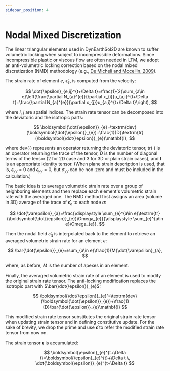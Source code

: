 ```yaml
---
sidebar_position: 4
---
```


# Nodal Mixed Discretization

The linear triangular elements used in DynEarthSol2D are known to suffer
volumetric locking when subject to incompressible deformations. 
Since incompressible plastic or viscous flow are often
needed in LTM, we adopt an anti-volumetric locking correction based on
the nodal mixed discretization (NMD)
methodology (e.g., [De Micheli and Mocellin, 2009](https://dx.doi.org/10.1002/nme.2539)).

The strain rate of element $e$, $\boldsymbol{\dot{\epsilon}}_e$, is
computed from the velocity:

$$
\dot{\epsilon}_{e,ij}^{t+\Delta t}=\frac{1}{2}\sum_{a\in e}\left(\frac{\partial N_{a}^{e}}{\partial x_{i}}u_{a,j}^{t+\Delta t}+\frac{\partial N_{a}^{e}}{\partial x_{j}}u_{a,i}^{t+\Delta t}\right),
$$

where $i$, $j$ are spatial indices. The strain rate tensor can be
decomposed into the deviatoric and the isotropic parts:

$$
\boldsymbol{\dot{\epsilon}}_{e}=\textrm{dev}(\boldsymbol{\dot{\epsilon}}_{e})+\frac{1}{D}\textrm{tr}(\boldsymbol{\dot{\epsilon}}_{e})\mathbf{I},
$$

where $\textrm{dev}(\cdot)$ represents an operator returning the
deviatoric tensor, $\textrm{tr}(\cdot)$ is an operator returning the
trace of the tensor, $D$ is the number of diagonal terms of the tensor
(2 for 2D case and 3 for 3D or plain strain cases), and $\mathbf{I}$ is
an appropriate identity tensor. (When plane strain description is used,
that is, $\epsilon_{yy}=0$ and ${\dot\epsilon}_{yy}=0$, but
$\sigma_{yy}$ can be non-zero and must be included in the calculation.)

The basic idea is to average volumetric strain rate over a group of
neighboring elements and then replace each element's volumetric strain
rate with the averaged one. The NMD method first assigns an area (volume
in 3D) average of the trace of $\boldsymbol{\dot{\epsilon}}_e$ to each
node $a$:

$$
\dot{\varepsilon}_{a}=\frac{\displaystyle \sum_{e}^{a\in e}\textrm{tr}(\boldsymbol{\dot{\epsilon}}_{e})\Omega_{e}}{\displaystyle \sum_{e}^{a\in e}\Omega_{e}}.
$$

Then the nodal field $\dot{\varepsilon}_a$ is interpolated back to the
element to retrieve an averaged volumetric strain rate for an element
$e$:

$$
\bar{\dot{\epsilon}}_{e}=\sum_{a\in e}\frac{1}{M}\dot{\varepsilon}_{a},
$$

where, as before, $M$ is the number of apexes in an element. 

Finally, the averaged volumetric strain rate of an element is used to modify the
original strain rate tensor. The anti-locking modification replaces the
isotropic part with $\bar{\dot{\epsilon}}_{e}$:

$$
\boldsymbol{\dot{\epsilon}}_{e}'=\textrm{dev}
(\boldsymbol{\dot{\epsilon}}_{e})+\frac{1}{D}\bar{\dot{\epsilon}}_{e}\mathbf{I}
$$

This modified strain rate tensor substitutes the original strain rate
tensor when updating strain tensor and in defining constitutive update.
For the sake of brevity, we drop the prime and use
$\boldsymbol{\dot{\epsilon}}$ to refer the modified strain rate tensor
from now on.

The strain tensor $\boldsymbol{\epsilon}$ is accumulated:

$$
\boldsymbol{\epsilon}_{e}^{t+\Delta t}=\boldsymbol{\epsilon}_{e}^{t}+\Delta t \, \dot{\boldsymbol{\epsilon}}_{e}^{t+\Delta t}
$$
